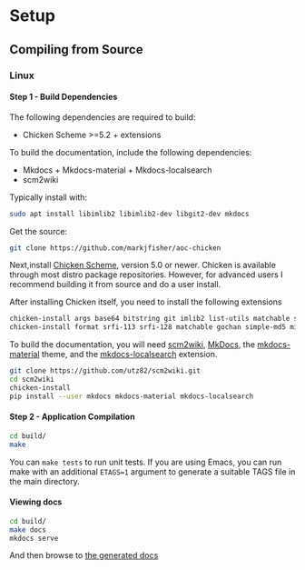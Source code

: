 # Setup

## Compiling from Source

### Linux

#### Step 1 - Build Dependencies

The following dependencies are required to build:

- Chicken Scheme >=5.2 + extensions

To build the documentation, include the following dependencies:

- Mkdocs + Mkdocs-material + Mkdocs-localsearch
- scm2wiki

Typically install with:

``` bash
sudo apt install libimlib2 libimlib2-dev libgit2-dev mkdocs
```


Get the source:

```sh
git clone https://github.com/markjfisher/aoc-chicken
```

Next,install [Chicken Scheme](https://call-cc.org), version 5.0 or
newer. Chicken is available through most distro package
repositories. However, for advanced users I recommend building it
from source and do a user install.

After installing Chicken itself, you need to install the following
extensions

```sh
chicken-install args base64 bitstring git imlib2 list-utils matchable srfi-1 srfi-4 srfi-13 srfi-14 srfi-18 srfi-41 srfi-69 stack test
chicken-install format srfi-113 srfi-128 matchable gochan simple-md5 miscmacros md5 message-digest-utils simple-loops
```

To build the documentation, you will need [scm2wiki](https://github.com/utz82/scm2wiki),
[MkDocs](https://www.mkdocs.org/), the [mkdocs-material](https://github.com/squidfunk/mkdocs-material) theme,
and the [mkdocs-localsearch](https://github.com/wilhelmer/mkdocs-localsearch)
extension.

```sh
git clone https://github.com/utz82/scm2wiki.git
cd scm2wiki
chicken-install
pip install --user mkdocs mkdocs-material mkdocs-localsearch
```


#### Step 2 - Application Compilation

```sh
cd build/
make
```

You can `make tests` to run unit tests. If you are using Emacs, you
can run make with an additional `ETAGS=1` argument to generate a
suitable TAGS file in the main directory.


#### Viewing docs

```sh
cd build/
make docs
mkdocs serve
```

And then browse to [the generated docs](http://localhost:8000)
